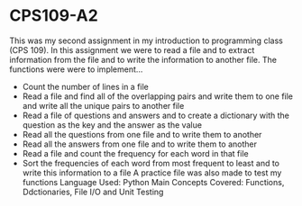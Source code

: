 # CPS109-A2
This was my second assignment in my introduction to programming class (CPS 109). In this assignment we were to read a file and to extract information from the file
and to write the information to another file. The functions were were to implement...
- Count the number of lines in a file
- Read a file and find all of the overlapping pairs and write them to one file and write all the unique pairs to another file 
- Read a file of questions and answers and to create a dictionary with the question as the key and the answer as the value 
- Read all the questions from one file and to write them to another
- Read all the answers from one file and to write them to another 
- Read a file and count the frequency for each word in that file
- Sort the frequencies of each word from most frequent to least and to write this information to a file
A practice file was also made to test my functions
Language Used: Python
Main Concepts Covered: Functions, Ddctionaries, File I/O and Unit Testing
